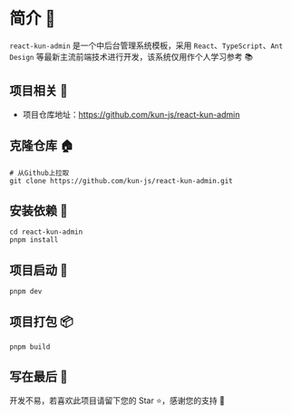 # 简介 📃

`react-kun-admin` 是一个中后台管理系统模板，采用 `React`、`TypeScript`、`Ant Design` 等最新主流前端技术进行开发，该系统仅用作个人学习参考 📚

## 项目相关 🧭

- 项目仓库地址：https://github.com/kun-js/react-kun-admin

## 克隆仓库 🏠

```
# 从Github上拉取
git clone https://github.com/kun-js/react-kun-admin.git
```

## 安装依赖 🏀

```
cd react-kun-admin
pnpm install
```

## 项目启动 🚀

```
pnpm dev
```

## 项目打包 📦

```
pnpm build
```

## 写在最后 💖

开发不易，若喜欢此项目请留下您的 Star ⭐，感谢您的支持 🙏
